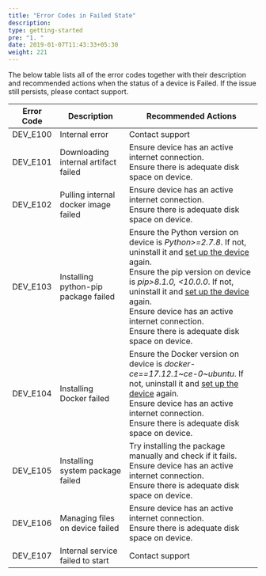 ```yaml
---
title: "Error Codes in Failed State"
description:
type: getting-started
pre: "1. "
date: 2019-01-07T11:43:33+05:30
weight: 221
---
```

The below table lists all of the error codes together with their description
and recommended actions when the status of a device is Failed. If the issue still persists, please contact support.

| Error Code | Description | Recommended Actions |
| ---------- | ----------- | ----------------------- |
| DEV_E100 | Internal error | Contact support |
| DEV_E101 | Downloading internal artifact failed | Ensure device has an active internet connection.<br>Ensure there is adequate disk space on device. |
| DEV_E102 | Pulling internal docker image failed | Ensure device has an active internet connection.<br>Ensure there is adequate disk space on device. |
| DEV_E103 | Installing python-pip package failed | Ensure the Python version on device is *Python>=2.7.8*. If not, uninstall it and [set up the device](/getting-started/add-new-device/#setting-up-a-device) again.<br>Ensure the pip version on device is *pip>8.1.0, <10.0.0*. If not, uninstall it and [set up the device](getting-started/add-new-device/#setting-up-a-device) again.<br>Ensure device has an active internet connection.<br>Ensure there is adequate disk space on device. |
| DEV_E104 | Installing Docker failed | Ensure the Docker version on device is *docker-ce==17.12.1~ce-0~ubuntu*. If not, uninstall it and [set up the device](getting-started/add-new-device/#setting-up-a-device) again.<br>Ensure device has an active internet connection.<br>Ensure there is adequate disk space on device. |
| DEV_E105 | Installing system package failed | Try installing the package manually and check if it fails.<br>Ensure device has an active internet connection.<br>Ensure there is adequate disk space on device. |
| DEV_E106 | Managing files on device failed | Ensure device has an active internet connection.<br>Ensure there is adequate disk space on device. |
| DEV_E107 | Internal service failed to start | Contact support |